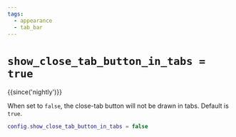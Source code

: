 ```yaml
---
tags:
  - appearance
  - tab_bar
---
```


# `show_close_tab_button_in_tabs = true`

{{since('nightly')}}

When set to `false`, the close-tab button will not be drawn in tabs. Default is `true`.

```lua
config.show_close_tab_button_in_tabs = false
```
